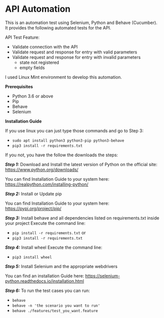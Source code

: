# API Automation

This is an automation test using Selenium, Python and Behave (Cucumber). It provides the following automated tests for the API.

API Test Feature:

- Validate connection with the API
- Validate request and response for entry with valid parameters
- Validate request and response for entry with invalid parameters
  - state not registered
  - empty fields

I used Linux Mint environment to develop this automation.


**Prerequisites**

- Python 3.6 or above
- Pip
- Behave
- Selenium

**Installation Guide**

If you use linux you can just type those commands and go to Step 3:

- `sudo apt install python3 python3-pip python3-behave`
- `pip3 install -r requirements.txt`

If you not, you have the follow the downloads the steps:

**_Step 1:_** Download and Install the latest version of Python on the official site: https://www.python.org/downloads/

You can find Installation Guide to your system here: https://realpython.com/installing-python/

**_Step 2:_** Install or Update pip

You can find Installation Guide to your system here: https://pypi.org/project/pip/

**_Step 3:_** Install behave and all dependencies listed on requirements.txt inside your project
Execute the command line:

- `pip install -r requirements.txt` or
- `pip3 install -r requirements.txt`

**_Step 4:_** Install wheel
Execute the command line:
- `pip3 install wheel`

**_Step 5:_** Install Selenium and the appropriate webdrivers

You can find an installation Guide here: https://selenium-python.readthedocs.io/installation.html

**_Step 6:_** To run the test cases you can run:

- `behave`
- `behave -n 'the scenario you want to run'`
- `behave ./features/test_you_want.feature`
